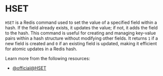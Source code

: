 # HSET

`HSET` is a Redis command used to set the value of a specified field within a hash. If the field already exists, it updates the value; if not, it adds the field to the hash. This command is useful for creating and managing key-value pairs within a hash structure without modifying other fields. It returns `1` if a new field is created and `0` if an existing field is updated, making it efficient for atomic updates in a Redis hash.

Learn more from the following resources:

- [@official@HSET](https://redis.io/docs/latest/commands/hset/)